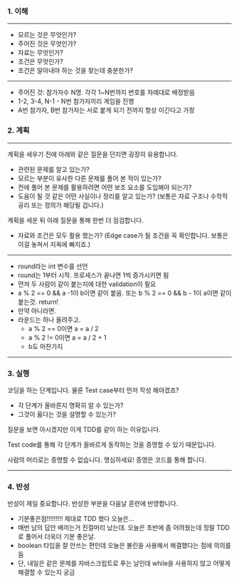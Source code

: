 ### 1. 이해

---
- 모르는 것은 무엇인가?
- 주어진 것은 무엇인가?
- 자료는 무엇인가?
- 조건은 무엇인가?
- 조건은 알아내야 하는 것을 찾는데 충분한가?
---
- 주어진 것: 참가자수 N명. 각각 1~N번까지 번호를 차례대로 배정받음
- 1-2, 3-4, N-1 - N번 참가자끼리 게임을 진행
- A번 참가자, B번 참가자는 서로 붙게 되기 전까지 항상 이긴다고 가정

### 2. 계획

---
계획을 세우기 전에 아래와 같은 질문을 던지면 굉장히 유용합니다.

- 관련된 문제를 알고 있는가?
- 모르는 부분이 유사한 다른 문제를 풀어 본 적이 있는가?
- 전에 풀어 본 문제를 활용하려면 어떤 보조 요소를 도입해야 되는가?
- 도움이 될 것 같은 어떤 사실이나 정리를 알고 있는가? (보통은 자료 구조나 수학적 공리 또는 정의가 해당될 겁니다.)

계획을 세운 뒤 아래 질문을 통해 한번 더 점검합니다.

- 자료와 조건은 모두 활용 했는가? (Edge case가 될 조건을 꼭 확인합니다. 보통은 이걸 놓쳐서 지옥에 빠지죠.)

---

- round라는 int 변수를 선언
- round는 1부터 시작. 프로세스가 끝나면 1씩 증가시키면 됨
- 먼저 두 사람이 같이 붙는지에 대한 validation이 필요
- a % 2 == 0 && a -1이 b이면 같이 붙음. 또는 b % 2 == 0 && b - 1이 a이면 같이 붙는것. return!
- 만약 아니라면.
- 라운드는 하나 올려주고.
  - a % 2 == 0이면 a = a / 2
  - a % 2 != 0이면 a = a / 2 + 1
  - b도 마찬가지

---

### 3. 실행

코딩을 하는 단계입니다. 물론 Test case부터 먼저 작성 해야겠죠?

- 각 단계가 올바른지 명확히 알 수 있는가?
- 그것이 옳다는 것을 설명할 수 있는가?

질문을 보면 아시겠지만 이게 TDD를 같이 하는 이유입니다.

Test code를 통해 각 단계가 올바르게 동작하는 것을 증명할 수 있기 때문입니다.

사람의 머리로는 증명할 수 없습니다. 명심하세요! 증명은 코드를 통해 합니다.

---

### 4. 반성

반성이 제일 중요합니다. 반성한 부분을 다음날 훈련에 반영합니다.
- 기분좋은점!!!!!!!!! 제대로 TDD 했다 오늘은...
- 매번 남의 답안 배끼는거 진절머리 났는데. 오늘은 초반에 좀 어려웠는데 정말 TDD로 풀어서 더욱더 기분 좋은날.
- boolean 타입을 잘 안쓰는 편인데 오늘은 불린을 사용해서 해결했다는 점에 의의를 둠
- 단, 내일은 같은 문제를 자바스크립트로 푸는 날인데 while을 사용하지 않고 어떻게 해결할 수 있는지 궁금
